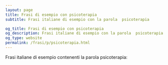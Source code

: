 ```yaml
---
layout: page
title: Frasi di esempio con psicoterapia 
subtitle: Frasi italiane di esempio con la parola  psicoterapia

og_title: Frasi di esempio con psicoterapia 
og_description: Frasi italiane di esempio con la parola  psicoterapia
og_type: website
permalink: /frasi/p/psicoterapia.html
---
```


Frasi italiane di esempio contenenti la parola psicoterapia:


